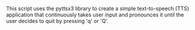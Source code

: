 This script uses the pyttsx3 library to create a simple text-to-speech (TTS) application that continuously takes user input and pronounces it until the user decides to quit by pressing 'q' or 'Q'. 
